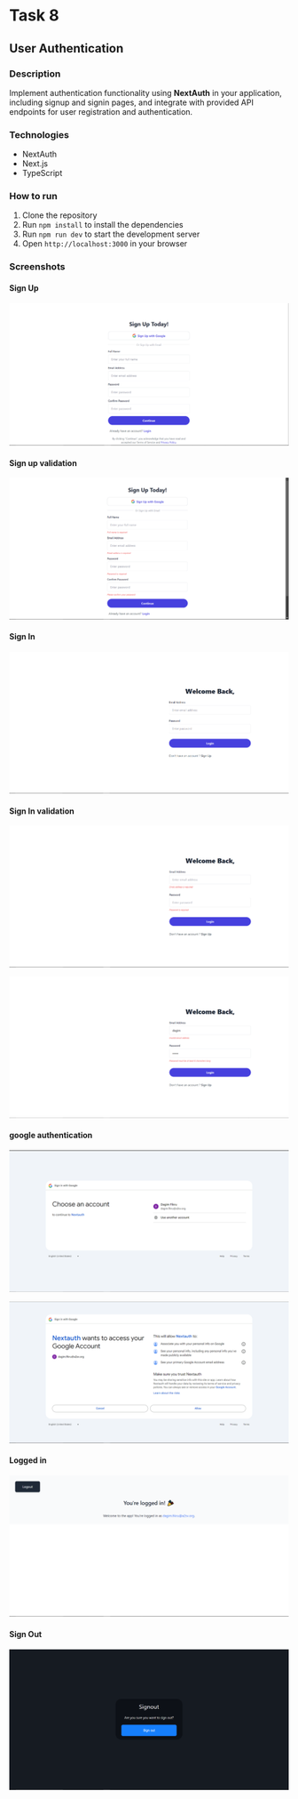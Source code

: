 # Task 8
## User Authentication
### Description
Implement authentication functionality using **NextAuth** in your application, including signup and signin pages, and integrate with provided API endpoints for user registration and authentication.

### Technologies
- NextAuth
- Next.js
- TypeScript

### How to run
1. Clone the repository
2. Run `npm install` to install the dependencies
3. Run `npm run dev` to start the development server
4. Open `http://localhost:3000` in your browser

### Screenshots

#### Sign Up
![Sign Up](./screenshots/signup.png)

#### Sign up validation
![Sign Up Validation](./screenshots/signupvalidation.png)

#### Sign In
![Sign In](./screenshots/login.png)

#### Sign In validation
![Sign In Validation](./screenshots/loginvalidation.png)

![Sign In Validation](./screenshots/loginvalidation2.png)

#### google authentication
![Google Authentication](./screenshots/googlesignup.png)

![Google Authentication](./screenshots/googlesignup2.png)

#### Logged in
![Logged In](./screenshots/loggedin.png)

#### Sign Out
![Sign Out](./screenshots/signout.png)


